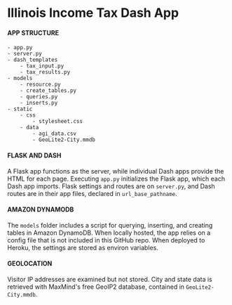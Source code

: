# Illinois Income Tax Dash App
#### APP STRUCTURE
```
- app.py
- server.py
- dash_templates
    - tax_input.py
    - tax_results.py
- models
    - resource.py
    - create_tables.py
    - queries.py
    - inserts.py
- static
    - css
        - stylesheet.css
    - data
        - agi_data.csv
        - GeoLite2-City.mmdb
```
#### FLASK AND DASH

A Flask app functions as the server, while individual Dash apps provide the HTML for each page. Executing `app.py` initializes the Flask app, which each Dash app imports. Flask settings and routes are on `server.py`, and Dash routes are in their app files, declared in `url_base_pathname`.

#### AMAZON DYNAMODB
The `models` folder includes a script for querying, inserting, and creating tables in Amazon DynamoDB. When locally hosted, the app relies on a config file that is not included in this GitHub repo. When deployed to Heroku, the settings are stored as environ variables.  

#### GEOLOCATION
Visitor IP addresses are examined but not stored. City and state data is retrieved with MaxMind's free GeoIP2 database, contained in `GeoLite2-City.mmdb`.